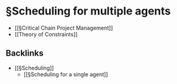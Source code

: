 # §Scheduling for multiple agents
* [[§Critical Chain Project Management]]
* [[Theory of Constraints]]

## Backlinks
* [[§Scheduling]]
	* [[§Scheduling for a single agent]]

<!-- {BearID:9DAF53B8-DDA3-4A26-BA5D-38FCC70F0328-3179-000004E4586E6ADF} -->
